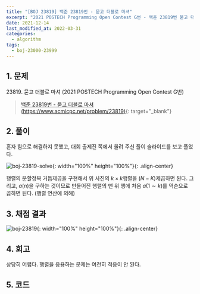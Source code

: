 ```yaml
---
title: "[BOJ 23819] 백준 23819번 - 묻고 더블로 마셔"
excerpt: "2021 POSTECH Programming Open Contest G번 - 백준 23819번 묻고 더블로 마셔 풀이"
date: 2021-12-14
last_modified_at: 2022-03-31
categories:
  - algorithm
tags:
  - boj-23000-23999
---
```


## 1. 문제
$23819$. 묻고 더블로 마셔 (2021 POSTECH Programming Open Contest G번)

> [백준 23819번 - 묻고 더블로 마셔 (https://www.acmicpc.net/problem/23819)](https://www.acmicpc.net/problem/23819){: target="_blank"}

## 2. 풀이

혼자 힘으로 해결하지 못했고, 대회 출제진 쪽에서 올려 주신 풀이 슬라이드를 보고 풀었다.

![boj-23819-solve](https://user-images.githubusercontent.com/30232837/160950234-b657e0db-3ee1-4868-b271-4573d54eb126.png "boj-23819-solve"){: width="100%" height="100%"}{: .align-center}

행렬의 분할정복 거듭제곱을 구현해서 위 사진의 $k\times k$행렬을 $(N-K)$제곱하면 된다. 그리고, $a(n)$을 구하는 것이므로 만들어진 행렬의 맨 위 행에 처음 $a(1\sim k)$를 역순으로 곱하면 된다. (행렬 연산에 의해)

## 3. 채점 결과

![boj-23819](https://user-images.githubusercontent.com/30232837/160950383-fda56166-9c5a-450d-abfa-03bd94f09109.png "boj-23819"){: width="100%" height="100%"}{: .align-center}

## 4. 회고

상당히 어렵다. 행렬을 응용하는 문제는 여전히 적응이 안 된다.

## 5. 코드

<script src="https://gist.github.com/BurningFalls/1877c9a3c00dc8e8d8b7e2d34cd5c7d9.js"></script>